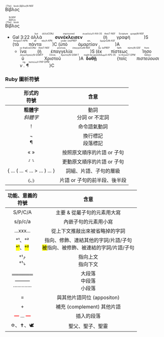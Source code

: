 <ruby>Βίβλος<rt>[The] book</rt><rt>βίβλος</rt><rt>N-NSF</rt></ruby> 

<ruby><ruby><ruby>Βίβλος<rt>[The] book</rt></ruby><rt>βίβλος</rt></ruby><rt>N-NSF</rt></ruby>


- <rt>Gal 3:22</rt> <ruby>ἀλλὰ<rt>but</rt><rt>ἀλλά</rt><rt>CONJ</rt></ruby> <ruby><strong>συνέκλεισεν</strong><rt>imprisoned</rt><rt>συγκλείω</rt><rt>V-AAI-3S</rt></ruby> (<ruby>ἡ<rt>the</rt><rt>ὁ</rt><rt>T-NSF</rt></ruby> <ruby>γραφὴ<rt>Scripture</rt><rt>γραφή</rt><rt>N-NSF</rt></ruby>)S (<ruby>τὰ<rt>things</rt><rt>ὁ</rt><rt>T-APN</rt></ruby> <ruby>πάντα<rt>all</rt><rt>πᾶς</rt><rt>A-APN</rt></ruby>)C (<ruby>ὑπὸ<rt>under</rt><rt>ὑπό</rt><rt>PREP</rt></ruby> <ruby>ἁμαρτίαν , <rt>sin,</rt><rt>ἁμαρτία</rt><rt>N-ASF</rt></ruby>)A 
	- <ruby>ἵνα<rt>so that</rt><rt>ἵνα</rt><rt>CONJ</rt></ruby> (<ruby>ἡ<rt>the</rt><rt>ὁ</rt><rt>T-NSF</rt></ruby> <ruby>ἐπαγγελία<rt>promise,</rt><rt>ἐπαγγελία</rt><rt>N-NSF</rt></ruby>)S (<ruby>ἐκ<rt>by</rt><rt>ἐκ</rt><rt>PREP</rt></ruby> <ruby>πίστεως<rt>faith</rt><rt>πίστις</rt><rt>N-GSF</rt></ruby> <ruby>Ἰησοῦ<rt>from Jesus</rt><rt>Ἰησοῦς</rt><rt>N-GSM-P</rt></ruby> <ruby>Χριστοῦ<rt>Christ,</rt><rt>Χριστός</rt><rt>N-GSM-T</rt></ruby>)A <ruby><strong>δοθῇ</strong><rt>might be given</rt><rt>δίδωμι</rt><rt>V-APS-3S</rt></ruby> {<ruby>τοῖς<rt>to those</rt><rt>ὁ</rt><rt>T-DPM</rt></ruby> <ruby><em>πιστεύουσιν .  ¶ </em><rt>believing.</rt><rt>πιστεύω</rt><rt>V-PAP-DPM</rt></ruby>}C



### Ruby 圖析符號

形式的</br>符號  | 含意 |
:---: | :----: | 
<strong>粗體字</strong></br><em>斜體字</em> | 動詞</br>分詞 or 不定詞 |
! | 命令語氣動詞 |
¬</br>¶ | 換行標記</br>段落標記 |
« » | 按照原文順序的片語 or 子句 |
⸉ ⸊ | 更動原文順序的片語 or 子句 |
{ ... ( ... < ... > ... ) ... } | 詞組、片語、子句的層級 |
⦇、⦈ | 片語 or 子句的前半段、後半段|

功能、意義的</br>符號  | 含意 |
:---: | :----: | 
S/P/C/A| 主要 & 從屬子句的元素用大寫|
 s/p/c/a | 內嵌子句的元素用小寫|
...xxx... | 從上下文推敲出來被省略掉的字詞 |
°¹、°²</br><mark>°¹</mark>、<mark>°²</mark>  | 指向、修飾、連結其他的字詞/片語/子句</br><mark>被</mark>指向、被修飾、被連結的字詞/片語/子句 |
°¹⤴</br>°¹⤵ |  指向上文</br>指向下文 |
══════</br> ———</br>·············| 大段落</br>中段落</br>小段落
= |  與其他片語同位 (appositon) |
+ | 補充 (complement) 其他片語 |
<strong><font color='red'>—</font></strong> ... <strong><font color='red'>—</font></strong> | 插入的段落
✡、✝、🕊️ | 聖父、聖子、聖靈 |

